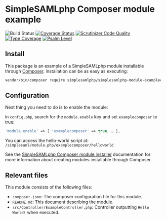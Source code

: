 # SimpleSAMLphp Composer module example

![Build Status](https://github.com/simplesamlphp/simplesamlphp-module-examplecomposer/workflows/CI/badge.svg?branch=master)
[![Coverage Status](https://codecov.io/gh/simplesamlphp/simplesamlphp-module-examplecomposer/branch/master/graph/badge.svg)](https://codecov.io/gh/simplesamlphp/simplesamlphp-module-examplecomposer)
[![Scrutinizer Code Quality](https://scrutinizer-ci.com/g/simplesamlphp/simplesamlphp-module-examplecomposer/badges/quality-score.png?b=master)](https://scrutinizer-ci.com/g/simplesamlphp/simplesamlphp-module-examplecomposer/?branch=master)
[![Type Coverage](https://shepherd.dev/github/simplesamlphp/simplesamlphp-module-examplecomposer/coverage.svg)](https://shepherd.dev/github/simplesamlphp/simplesamlphp-module-examplecomposer)
[![Psalm Level](https://shepherd.dev/github/simplesamlphp/simplesamlphp-module-examplecomposer/level.svg)](https://shepherd.dev/github/simplesamlphp/simplesamlphp-module-examplecomposer)

## Install

This package is an example of a SimpleSAMLphp module installable through
[Composer](https://getcomposer.org/). Installation can be as easy as executing:

```bash
vendor/bin/composer require simplesamlphp/simplesamlphp-module-examplecomposer
```

## Configuration

Next thing you need to do is to enable the module:

in `config.php`, search for the `module.enable` key and set `examplecomposer` to true:

```php
'module.enable' => [ 'examplecomposer' => true, … ],
```

You can access the hello-world script at: `/simplesaml/module.php/examplecomposer/helloworld`

See the [SimpleSAMLphp Composer module installer](https://github.com/simplesamlphp/composer-module-installer)
documentation for more information about creating modules installable through Composer.

## Relevant files

This module consists of the following files:

- `composer.json`: The composer configuration file for this module.
- `README.md`: This document describing the module.
- `src/Controller/ExampleController.php`: Controller outputting `Hello World!` when executed.
